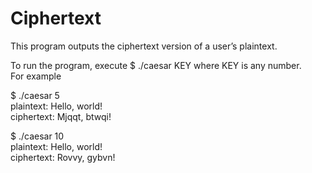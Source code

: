 # Ciphertext

This program outputs the ciphertext version of a user’s plaintext.

To run the program, execute $ ./caesar KEY where KEY is any number.<br/> 
For example

$ ./caesar 5<br/> 
plaintext: Hello, world!<br/> 
ciphertext: Mjqqt, btwqi!<br/>


$ ./caesar 10<br/>
plaintext: Hello, world!<br/>
ciphertext: Rovvy, gybvn!<br/>


